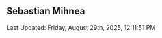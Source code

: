 <h2>Sebastian Mihnea</h2>

<!--RECENT_ACTIVITY:start-->
<!--RECENT_ACTIVITY:end-->
<!--RECENT_ACTIVITY:last_update-->
Last Updated: Friday, August 29th, 2025, 12:11:51 PM
<!--RECENT_ACTIVITY:last_update_end-->

<!---LOL-STATS-START-HERE--->
<!---LOL-STATS-END-HERE--->
